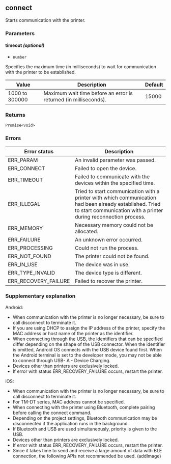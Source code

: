 ## connect

Starts communication with the printer.

### Parameters

#### timeout *(optional)*

- `number`

Specifies the maximum time (in milliseconds) to wait for communication with the printer to be established.

| **Value** |  **Description** | **Default** |
| --- | --- | --- |
| 1000 to 300000 | Maximum wait time before an error is returned (in milliseconds). | 15000 |

### Returns

`Promise<void>`

### Errors

| **Error status** | **Description** |
| --- | --- |
| ERR_PARAM | An invalid parameter was passed. |
| ERR_CONNECT | Failed to open the device. |
| ERR_TIMEOUT | Failed to communicate with the devices within the specified time. |
| ERR_ILLEGAL | Tried to start communication with a printer with which communication had been already established. Tried to start communication with a printer during reconnection process. |
| ERR_MEMORY | Necessary memory could not be allocated. |
| ERR_FAILURE | An unknown error occurred. |
| ERR_PROCESSING | Could not run the process. |
| ERR_NOT_FOUND | The printer could not be found. |
| ERR_IN_USE | The device was in use. |
| ERR_TYPE_INVALID | The device type is different. |
| ERR_RECOVERY_FAILURE | Failed to recover the printer. |

### Supplementary explanation

Android:

- When communication with the printer is no longer necessary, be sure to call disconnect to terminate it.
- If you are using DHCP to assign the IP address of the printer, specify the MAC address or host name of the
printer as the identifier.
-  When connecting through the USB, the identifiers that can be specified differ depending on the shape of
the USB connector.
When the identifier is omitted, Android OS connects with the USB device found first.
When the Android terminal is set to the developer mode, you may not be able to connect through USB-
A - Device Charging.
- Devices other than printers are exclusively locked.
- If error with status ERR_RECOVERY_FAILURE occurs, restart the printer.

iOS:

- When communication with the printer is no longer necessary, be sure to call disconnect to terminate it.
- For TM-DT series, MAC address cannot be specified.
- When connecting with the printer using Bluetooth, complete pairing before calling the connect command.
- Depending on the project settings, Bluetooth communication may be disconnected if the application runs in the background.
- If Bluetooth and USB are used simultaneously, priority is given to the USB.
- Devices other than printers are exclusively locked.
- If error with status ERR_RECOVERY_FAILURE occurs, restart the printer.
- Since it takes time to send and receive a large amount of data with BLE connection, the following APIs not recommended be used. (addImage)
